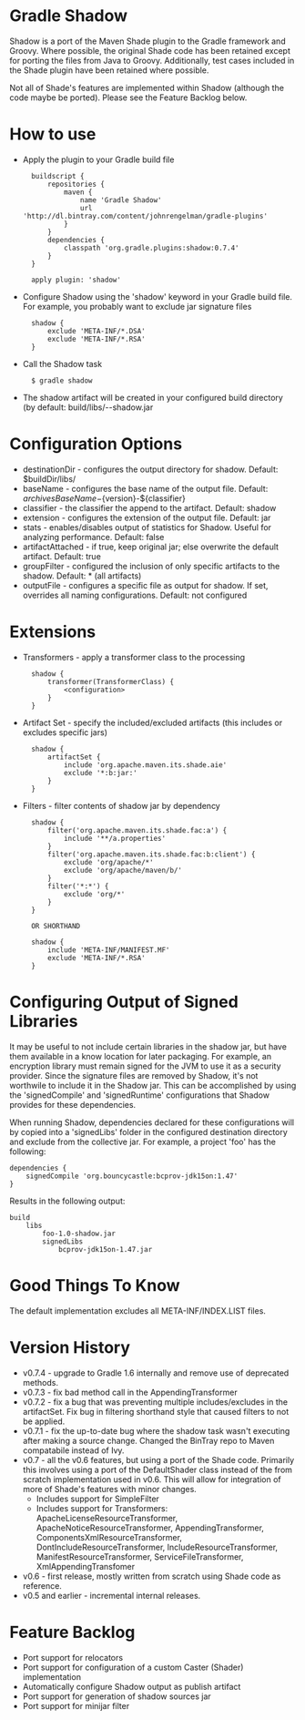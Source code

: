 Gradle Shadow
=============

Shadow is a port of the Maven Shade plugin to the Gradle framework and Groovy. Where possible, the original
Shade code has been retained except for porting the files from Java to Groovy. Additionally, test cases included
in the Shade plugin have been retained where possible.

Not all of Shade's features are implemented within Shadow (although the code maybe be ported). Please see the Feature
Backlog below.

How to use
=============

+ Apply the plugin to your Gradle build file

        buildscript {
            repositories {
                maven {
                    name 'Gradle Shadow'
                    url 'http://dl.bintray.com/content/johnrengelman/gradle-plugins'
                }
            }
            dependencies {
                classpath 'org.gradle.plugins:shadow:0.7.4'
            }
        }

        apply plugin: 'shadow'

+ Configure Shadow using the 'shadow' keyword in your Gradle build file. For example, you probably want to exclude
jar signature files

        shadow {
            exclude 'META-INF/*.DSA'
            exclude 'META-INF/*.RSA'
        }

+ Call the Shadow task

        $ gradle shadow

+ The shadow artifact will be created in your configured build directory (by default: build/libs/<project>-<version>-shadow.jar

Configuration Options
=====================

+ destinationDir - configures the output directory for shadow. Default: $buildDir/libs/
+ baseName - configures the base name of the output file. Default: ${archivesBaseName}-${version}-${classifier}
+ classifier - the classifier the append to the artifact. Default: shadow
+ extension - configures the extension of the output file. Default: jar
+ stats - enables/disables output of statistics for Shadow. Useful for analyzing performance. Default: false
+ artifactAttached - if true, keep original jar; else overwrite the default artifact. Default: true
+ groupFilter - configured the inclusion of only specific artifacts to the shadow. Default: * (all artifacts)
+ outputFile - configures a specific file as output for shadow. If set, overrides all naming configurations. Default: not configured

Extensions
==========
+ Transformers - apply a transformer class to the processing

        shadow {
            transformer(TransformerClass) {
                <configuration>
            }
        }

+ Artifact Set - specify the included/excluded artifacts (this includes or excludes specific jars)

        shadow {
            artifactSet {
                include 'org.apache.maven.its.shade.aie'
                exclude '*:b:jar:'
            }
        }

+ Filters - filter contents of shadow jar by dependency

        shadow {
            filter('org.apache.maven.its.shade.fac:a') {
                include '**/a.properties'
            }
            filter('org.apache.maven.its.shade.fac:b:client') {
                exclude 'org/apache/*'
                exclude 'org/apache/maven/b/'
            }
            filter('*:*') {
                exclude 'org/*'
            }
        }

        OR SHORTHAND

        shadow {
            include 'META-INF/MANIFEST.MF'
            exclude 'META-INF/*.RSA'
        }


Configuring Output of Signed Libraries
======================================

It may be useful to not include certain libraries in the shadow jar, but have them available in a know location for
later packaging. For example, an encryption library must remain signed for the JVM to use it as a security provider.
Since the signature files are removed by Shadow, it's not worthwile to include it in the Shadow jar. This can be
accomplished by using the 'signedCompile' and 'signedRuntime' configurations that Shadow provides for these dependencies.

When running Shadow, dependencies declared for these configurations will by copied into a 'signedLibs' folder in the
configured destination directory and exclude from the collective jar. For example, a project 'foo' has the following:

    dependencies {
        signedCompile 'org.bouncycastle:bcprov-jdk15on:1.47'
    }

Results in the following output:

    build
        libs
            foo-1.0-shadow.jar
            signedLibs
                bcprov-jdk15on-1.47.jar

Good Things To Know
===================

The default implementation excludes all META-INF/INDEX.LIST files.

Version History
===============

+ v0.7.4 - upgrade to Gradle 1.6 internally and remove use of deprecated methods.
+ v0.7.3 - fix bad method call in the AppendingTransformer
+ v0.7.2 - fix a bug that was preventing multiple includes/excludes in the artifactSet. Fix bug in filtering
shorthand style that caused filters to not be applied.
+ v0.7.1 - fix the up-to-date bug where the shadow task wasn't executing after making a source change. Changed the
BinTray repo to Maven compatabile instead of Ivy.
+ v0.7 - all the v0.6 features, but using a port of the Shade code. Primarily this involves using a port
of the DefaultShader class instead of the from scratch implementation used in v0.6. This will allow for integration of
more of Shade's features with minor changes.
   + Includes support for SimpleFilter
   + Includes support for Transformers: ApacheLicenseResourceTransformer, ApacheNoticeResourceTransformer,
   AppendingTransformer, ComponentsXmlResourceTransformer, DontIncludeResourceTransformer, IncludeResourceTransformer,
   ManifestResourceTransformer, ServiceFileTransformer, XmlAppendingTransfomer
+ v0.6 - first release, mostly written from scratch using Shade code as reference.
+ v0.5 and earlier - incremental internal releases.

Feature Backlog
===============
+ Port support for relocators
+ Port support for configuration of a custom Caster (Shader) implementation
+ Automatically configure Shadow output as publish artifact
+ Port support for generation of shadow sources jar
+ Port support for minijar filter
